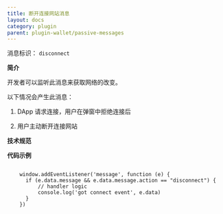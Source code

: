 ```yaml
---
title: 断开连接网站消息
layout: docs
category: plugin
parent: plugin-wallet/passive-messages
---
```


消息标识： `disconnect`

**简介**

开发者可以监听此消息来获取网络的改变。

以下情况会产生此消息：

  1. DApp 请求连接，用户在弹窗中拒绝连接后

  2. 用户主动断开连接网站

**技术规范**

**代码示例**

```shell

    window.addEventListener('message', function (e) {
      if (e.data.message && e.data.message.action == "disconnect") {
          // handler logic
          console.log('got connect event', e.data)
      }
    })
```

